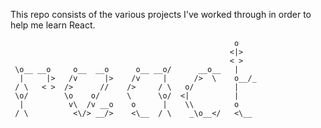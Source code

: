 This repo consists of the various projects I've worked through in order to help me learn React.


                                                      o     
                                                     <|>    
                                                     < >    
     \o__ __o     o__  __o      o__ __o/      __o__   |     
      |     |>   /v      |>    /v     |      />  \    o__/_ 
     / \   < >  />      //    />     / \   o/         |     
     \o/        \o    o/      \      \o/  <|          |     
      |          v\  /v __o    o      |    \\         o     
     / \          <\/> __/>    <\__  / \    _\o__</   <\__  
                                                        
                                                        
                                                        

